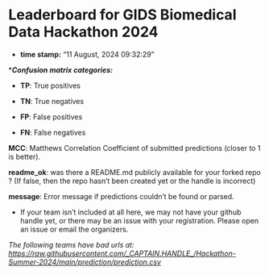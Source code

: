 # Leaderboard for GIDS Biomedical Data Hackathon 2024

-   **time stamp:** “11 August, 2024 09:32:29”



\****Confusion matrix categories:***

-   **TP**: True positives

-   **TN**: True negatives

-   **FP**: False positives

-   **FN**: False negatives

**MCC**: Matthews Correlation Coefficient of submitted predictions
(closer to 1 is better).

**readme_ok**: was there a README.md publicly available for your forked
repo ? (If false, then the repo hasn’t been created yet or the handle is
incorrect)

**message**: Error message if predictions couldn’t be found or parsed.

-   If your team isn’t included at all here, we may not have your github
    handle yet, or there may be an issue with your registration. Please
    open an issue or email the organizers.

*The following teams have bad urls at:
<https://raw.githubusercontent.com/_CAPTAIN.HANDLE_/Hackathon-Summer-2024/main/prediction/prediction.csv>*
